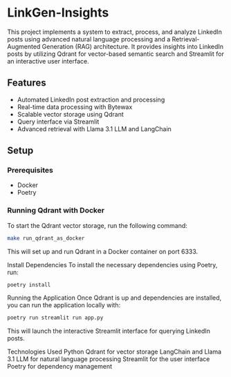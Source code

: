 # LinkGen-Insights

This project implements a system to extract, process, and analyze LinkedIn posts using advanced natural language processing and a Retrieval-Augmented Generation (RAG) architecture. It provides insights into LinkedIn posts by utilizing Qdrant for vector-based semantic search and Streamlit for an interactive user interface.

## Features

- Automated LinkedIn post extraction and processing
- Real-time data processing with Bytewax
- Scalable vector storage using Qdrant
- Query interface via Streamlit
- Advanced retrieval with Llama 3.1 LLM and LangChain

## Setup

### Prerequisites

- Docker
- Poetry

### Running Qdrant with Docker

To start the Qdrant vector storage, run the following command:

```bash
make run_qdrant_as_docker
```
This will set up and run Qdrant in a Docker container on port 6333.

Install Dependencies
To install the necessary dependencies using Poetry, run:


```bash
poetry install
```

Running the Application
Once Qdrant is up and dependencies are installed, you can run the application locally with:

```bash
poetry run streamlit run app.py
```
This will launch the interactive Streamlit interface for querying LinkedIn posts.

Technologies Used
Python
Qdrant for vector storage
LangChain and Llama 3.1 LLM for natural language processing
Streamlit for the user interface
Poetry for dependency management
